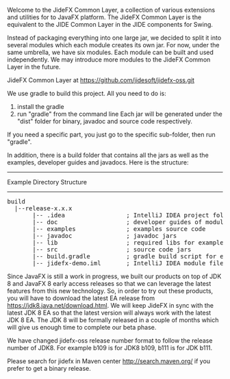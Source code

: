 Welcome to the JideFX Common Layer, a collection of various extensions and utilities for to JavaFX platform. The JideFX Common Layer is the equivalent to the JIDE Common Layer in the JIDE components for Swing.

Instead of packaging everything into one large jar, we decided to split it into several modules which each module creates its own jar. For now, under the same umbrella, we have six modules. Each module can be built and used independently. We may introduce more modules to the JideFX Common Layer in the future. 

JideFX Common Layer at https://github.com/jidesoft/jidefx-oss.git<BR>

We use gradle to build this project. All you need to do is:
1. install the gradle
2. run "gradle" from the command line
Each jar will be generated under the "dist" folder for binary, javadoc and source code respectively. 

If you need a specific part, you just go to the specific sub-folder, then run "gradle". 

In addition, there is a build folder that contains all the jars as well as the examples, developer guides and javadocs. Here is the structure:
*********************************
   Example Directory Structure
*********************************
<pre>
build
  |--release-x.x.x
       |-- .idea                 ; IntelliJ IDEA project folder
       |-- doc                   ; developer guides of modules in PDF format
       |-- examples              ; examples source code
       |-- javadoc               ; javadoc jars
       |-- lib                   ; required libs for examples
       |-- src	                 ; source code jars
       |-- build.gradle          ; gradle build script for examples, TextFieldsDemo will be executed by default
       |-- jidefx-demo.iml       ; IntelliJ IDEA module file
</pre>   
Since JavaFX is still a work in progress, we built our products on top of JDK 8 and JavaFX 8 early access releases so that we can leverage the latest features from this new technology. So, in order to try out these products, you will have to download the latest EA release from https://jdk8.java.net/download.html. We will keep JideFX in sync with the latest JDK 8 EA so that the latest version will always work with the latest JDK 8 EA. The JDK 8 will be formally released in a couple of months which will give us enough time to complete our beta phase.

We have changed jidefx-oss release number format to follow the release number of JDK8. For example b109 is for JDK8 b109, b111 is for JDK b111.

Please search for jidefx in Maven center http://search.maven.org/ if you prefer to get a binary release.
